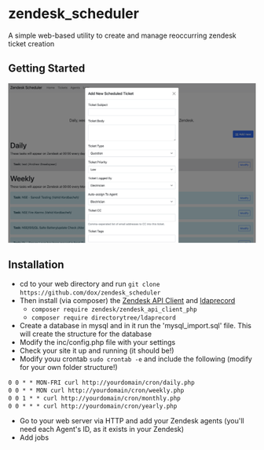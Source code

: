 # zendesk_scheduler
A simple web-based utility to create and manage reoccurring zendesk ticket creation

## Getting Started
![Screenshot](/views/screenshot_01.png)

## Installation
* cd to your web directory and run ```git clone https://github.com/dox/zendesk_scheduler```
* Then install (via composer) the [Zendesk API Client](https://github.com/zendesk/zendesk_api_client_php) and [ldaprecord](https://ldaprecord.com)
    * ```composer require zendesk/zendesk_api_client_php```
    * ```composer require directorytree/ldaprecord```
* Create a database in mysql and in it run the 'mysql_import.sql' file.  This will create the structure for the database
* Modify the inc/config.php file with your settings
* Check your site it up and running (it should be!)
* Modify youu crontab ```sudo crontab -e``` and include the following (modify for your own folder structure!)

```
0 0 * * MON-FRI curl http://yourdomain/cron/daily.php
0 0 * * MON curl http://yourdomain/cron/weekly.php
0 0 1 * * curl http://yourdomain/cron/monthly.php
0 0 * * * curl http://yourdomain/cron/yearly.php
```

* Go to your web server via HTTP and add your Zendesk agents (you'll need each Agent's ID, as it exists in your Zendesk)
* Add jobs
